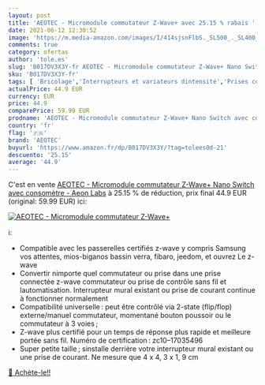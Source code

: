 ```yaml
---
layout: post
title: 'AEOTEC - Micromodule commutateur Z-Wave+ avec 25.15 % rabais '
date: 2021-06-12 12:30:52
image: 'https://m.media-amazon.com/images/I/414sjsnFlbS._SL500_._SL400_.jpg'
comments: true
category: ofertas
author: 'tole.es'
slug: 'B017DV3X3Y-fr AEOTEC - Micromodule commutateur Z-Wave+ Nano Switch avec...'
sku: 'B017DV3X3Y-fr'
tags: [ 'Bricolage','Interrupteurs et variateurs dintensité','Prises connectées et intelligentes','Prises électriques et accessoires','aeotec','Électricité', ]
actualPrice: 44.9 EUR
currency: EUR
price: 44.9
comparePrice: 59.99 EUR
prodname: 'AEOTEC - Micromodule commutateur Z-Wave+ Nano Switch avec consomètre - Aeon Labs'
country: 'fr'
flag: '🇫🇷'
brand: 'AEOTEC'
buyurl: 'https://www.amazon.fr/dp/B017DV3X3Y/?tag=tolees0d-21'
descuento: '25.15'
average: '44.9'
---
```


C'est en vente [AEOTEC - Micromodule commutateur Z-Wave+ Nano Switch avec consomètre - Aeon Labs](https://www.amazon.fr/dp/B017DV3X3Y/?tag=tolees0d-21)  à  25.15 % de réduction, prix final  44.9 EUR (original: 59.99 EUR) ici:

[![AEOTEC - Micromodule commutateur Z-Wave+](https://m.media-amazon.com/images/I/414sjsnFlbS._SL500_._SL400_.jpg)](https://www.amazon.fr/dp/B017DV3X3Y/?tag=tolees0d-21)

ℹ️:

- Compatible avec les passerelles certifiés z-wave y compris Samsung vos attentes, mios-biganos bassin verra, fibaro, jeedom, et ouvrez Le z-wave
- Convertir nimporte quel commutateur ou prise dans une prise connectée z-wave commutateur ou prise de contrôle sans fil et lautomatisation. Interrupteur mural existant ou prise de courant continue à fonctionner normalement
- Compatibilité universelle : peut être contrôlé via 2-state (flip/flop) externe/manuel commutateur, momentané bouton poussoir ou le commutateur à 3 voies ;
- Z-wave plus certifié pour un temps de réponse plus rapide et meilleure portée sans fil. Numéro de certification : zc10–17035496
- Super petite taille ; sinstalle derrière votre interrupteur mural existant ou une prise de courant. Ne mesure que 4 x 4, 3 x 1, 9 cm

[🛒 Achète-le!!](https://www.amazon.fr/dp/B017DV3X3Y/?tag=tolees0d-21)
